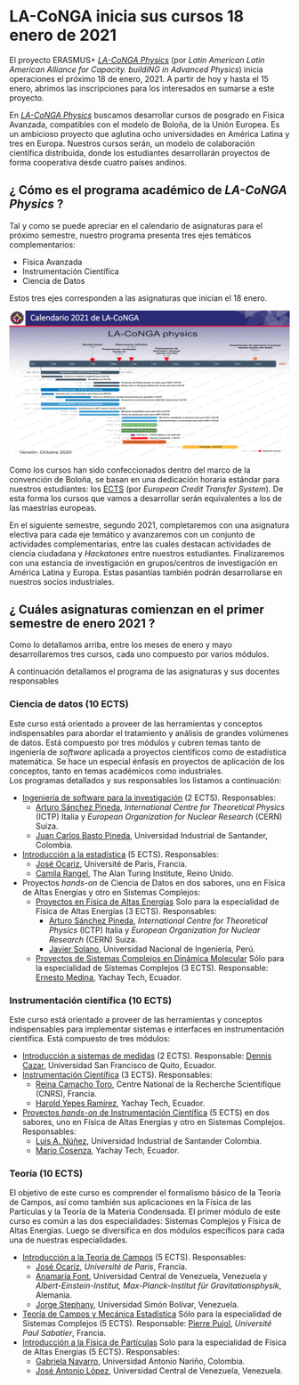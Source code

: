 # LA-CoNGA inicia sus cursos 18 enero de 2021

El proyecto ERASMUS+ [*LA-CoNGA Physics*](https://laconga.redclara.net) (por *Latin American Latin American Alliance for Capacity. buildiNG in Advanced Physics*) inicia operaciones el próximo 18 de enero, 2021. A partir de hoy y hasta el 15 enero, abrimos las inscripciones para los interesados en sumarse a este proyecto.

En [*LA-CoNGA Physics*](https://laconga.redclara.net) buscamos desarrollar cursos de posgrado en Física Avanzada, compatibles con el modelo de Boloña, de la Unión Europea. Es un ambicioso proyecto que aglutina ocho universidades en América Latina y tres en Europa. Nuestros cursos serán, un modelo de colaboración científica distribuida, donde los estudiantes desarrollarán proyectos de forma cooperativa desde cuatro países andinos.    

## ¿ Cómo es el programa académico de *LA-CoNGA Physics* ?
Tal y como se puede apreciar en el calendario de asignaturas para el próximo semestre, nuestro programa presenta tres ejes temáticos complementarios:
+ Física Avanzada
+ Instrumentación Científica
+ Ciencia de Datos

Estos tres ejes corresponden a las asignaturas que inician el 18 enero.

 ![programa detallado de LA-CoNGA](Figuras/CalendarioLACoNGA.png "Calendario detallado de actividades de LA-CoNGA")  

Como los cursos han sido confeccionados dentro del marco de la convención de Boloña, se basan en una dedicación horaria estándar para nuestros estudiantes: los [ECTS](https://www.study.eu/article/what-is-the-ects-european-credit-transfer-and-accumulation-system) (por *European Credit Transfer System*). De esta forma los cursos que vamos a desarrollar serán equivalentes a los de las maestrías europeas.

En el siguiente semestre, segundo 2021, completaremos con una asignatura electiva para cada eje temático y avanzaremos con un conjunto de actividades complementarias, entre las cuales destacan actividades de ciencia ciudadana y *Hackatones* entre nuestros estudiantes. Finalizaremos con una estancia de investigación en grupos/centros de investigación en América Latina y Europa. Estas pasantías también podrán desarrollarse en nuestros socios industriales.

## ¿ Cuáles asignaturas comienzan en el primer semestre de enero 2021 ?
Como lo detallamos arriba, entre los meses de enero y mayo desarrollaremos tres cursos, cada uno compuesto por varios módulos.

A continuación detallamos el programa de las asignaturas y sus  docentes responsables

### Ciencia de datos (10 ECTS)
Este curso está orientado a proveer de las herramientas y conceptos indispensables para abordar el tratamiento y análisis de grandes volúmenes de datos. Está compuesto por tres módulos y cubren temas tanto de ingeniería de *software* aplicada a proyectos científicos como de estadística matemática. Se hace un especial énfasis en proyectos de aplicación de los conceptos, tanto en temas académicos como industriales.  
Los programas detallados y sus responsables los listamos a continuación:
+ [Ingeniería de software para la investigación](https://github.com/LA-CoNGA/WP1-Preparation/blob/master/syllabus/OurSyllabus/data_programming/ResearchSoftwareEngineeringSyllabusNew.md) (2 ECTS). Responsables:
  + [Arturo Sánchez Pineda](https://laconga.redclara.net/arturo-sanchez-pineda/), *International Centre for Theoretical Physics* (ICTP) Italia y *European Organization for Nuclear Research* (CERN) Suiza.
  + [Juan Carlos Basto Pineda](https://github.com/juan-pineda/bio), Universidad Industrial de Santander, Colombia.
+ [Introducción a la estadística](https://github.com/LA-CoNGA/WP1-Preparation/blob/master/syllabus/OurSyllabus/data_programming/StatisticsSyllabus.md) (5 ECTS). Responsables:
  + [José Ocariz](https://laconga.redclara.net/jose-ocariz/), Université de Paris, Francia.
  + [Camila Rangel](https://laconga.redclara.net/camila-rangel-smith/), The Alan Turing Institute, Reino Unido.  
+ Proyectos *hands-on* de Ciencia de Datos en dos sabores, uno en Física de Altas Energías y otro en Sistemas Complejos:
  + [Proyectos en Física de Altas Energías](https://github.com/LA-CoNGA/WP1-Preparation/blob/master/syllabus/OurSyllabus/data_programming/HandsOnDataProjects.md) Solo para la especialidad de Física de Altas Energías (3 ECTS). Responsables:
    + [Arturo Sánchez Pineda](https://laconga.redclara.net/arturo-sanchez-pineda/), *International Centre for Theoretical Physics* (ICTP) Italia y *European Organization for Nuclear Research* (CERN) Suiza.
    + [Javier Solano](https://laconga.redclara.net/javier-solano/), Universidad Nacional de Ingeniería, Perú.
  + [Proyectos de Sistemas Complejos en Dinámica Molecular](https://github.com/LA-CoNGA/WP1-Preparation/blob/master/syllabus/OurSyllabus/data_programming/MonteCarloAndMolecularDynamics.md) Sólo para la especialidad de Sistemas Complejos (3 ECTS). Responsable: [Ernesto Medina](https://laconga.redclara.net/ernesto-medina/), Yachay Tech, Ecuador.   

### Instrumentación científica (10 ECTS)
Este curso está orientado a proveer de las herramientas y conceptos indispensables para implementar sistemas e interfaces en instrumentación científica. Está compuesto de tres módulos:
+ [Introducción a sistemas de medidas](https://github.com/LA-CoNGA/WP1-Preparation/blob/instrumentation/syllabus/OurSyllabus/IntroductionToMeasurementSystemsSyllabus.md) (2 ECTS). Responsable: [Dennis Cazar](https://laconga.redclara.net/dennis-cazar/), Universidad San Francisco de Quito, Ecuador.
+ [Instrumentación Científica](https://github.com/LA-CoNGA/WP1-Preparation/blob/instrumentation/syllabus/OurSyllabus/InstrumentationSyllabus.md) (3 ECTS). Responsables:
  + [Reina Camacho Toro](https://laconga.redclara.net/reina-camacho-toro/), Centre National de la Recherche Scientifique (CNRS), Francia.
  + [Harold Yepes Ramírez](https://laconga.redclara.net/harold-yepes-ramirez/), Yachay Tech, Ecuador.
+ [Proyectos *hands-on* de Instrumentación Científica](https://github.com/LA-CoNGA/WP1-Preparation/blob/instrumentation/syllabus/OurSyllabus/InstrumentationResearchProjects.md) (5 ECTS) en dos sabores, uno en Física de Altas Energías y otro en Sistemas Complejos. Responsables:
  + [Luis A. Núñez](https://laconga.redclara.net/luis-a-nunez/), Universidad Industrial de Santander Colombia.
  + [Mario Cosenza](https://scholar.google.com/citations?hl=en&user=wmSC_7EAAAAJ), Yachay Tech, Ecuador.

### Teoría (10 ECTS)
El objetivo de este curso es comprender el formalismo básico de la Teoría  de Campos, así como también sus aplicaciones en la Física de las Partículas y la Teoría de la Materia Condensada. El primer módulo de este curso es común a las dos especialidades: Sistemas Complejos y Física de Altas Energías. Luego se diversifica en dos módulos específicos para cada una de nuestras especialidades.
  + [Introducción a la Teoría de Campos](https://github.com/LA-CoNGA/WP1-Preparation/blob/theory/syllabus/OurSyllabus/IntroductionToQFT.md) (5 ECTS). Responsables:
    + [José Ocariz](https://laconga.redclara.net/jose-ocariz/), *Université de Paris*, Francia.
    + [Anamaría Font](https://inspirehep.net/authors/1009735), Universidad Central de Venezuela, Venezuela y *Albert-Einstein-Institut, Max-Planck-Institut für Gravitationsphysik*, Alemania.
    + [Jorge Stephany](https://laconga.redclara.net/jorge-stephany/), Universidad Simón Bolívar, Venezuela.
  + [Teoría de Campos y Mecánica Estadística](https://github.com/LA-CoNGA/WP1-Preparation/blob/theory/syllabus/OurSyllabus/FieldTheoryForStatisticalMechanics.md) Sólo para la especialidad de Sistemas Complejos (5 ECTS). Responsable: [Pierre Pujol](https://laconga.redclara.net/pierre-pujol/), *Université Paul Sabatier*, Francia.
  + [Introducción a la Física de Partículas](https://github.com/LA-CoNGA/WP1-Preparation/blob/theory/syllabus/OurSyllabus/ParticlePhysics.md) Solo para la especialidad de Física de Altas Energías (5 ECTS). Responsables:
     + [Gabriela Navarro](https://laconga.redclara.net/gabriela-navarro/), Universidad Antonio Nariño, Colombia.
     + [José Antonio López](https://laconga.redclara.net/jose-antonio-lopez/), Universidad Central de Venezuela, Venezuela.
